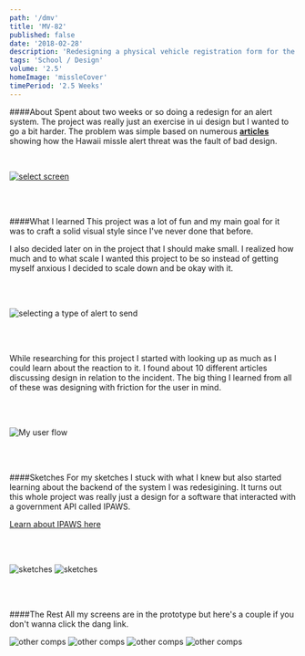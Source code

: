```yaml
---
path: '/dmv'
title: 'MV-82'
published: false
date: '2018-02-28'
description: 'Redesigning a physical vehicle registration form for the web'
tags: 'School / Design'
volume: '2.5'
homeImage: 'missleCover'
timePeriod: '2.5 Weeks'
---
```


####About
Spent about two weeks or so doing a redesign for an alert system. The project was really just an exercise in ui design but I wanted to go a bit harder. The problem was simple based on numerous [__articles__](https://qz.com/1179937/hawaii-missile-alert-blame-terrible-interface-design-for-the-hawaii-debacle/)  showing how the Hawaii missle alert threat was the fault of bad design.


<br/>

<a target="_blank" href="https://www.jacobdfrank.com/images/missle/selectScreen.png">

![select screen](https://www.jacobdfrank.com/images/missle/selectScreen.png)

</a>


<br/>
<br/>

####What I learned
This project was a lot of fun and my main goal for it was to craft a solid visual style since I've never done that before.

I also decided later on in the project that I should make small. I realized how much and to what scale I wanted this project to be so instead of getting myself anxious I decided to scale down and be okay with it.

<br/>
<br/>

![selecting a type of alert to send](https://www.jacobdfrank.com/images/missle/redSelect.png)

<br/>
<br/>

While researching for this project I started with looking up as much as I could learn about the reaction to it. I found about 10 different articles discussing design in relation to the incident. The big thing I learned from all of these was designing with friction for the user in mind.

<br/>
<br/>


![My user flow](https://www.jacobdfrank.com/images/missle/flow-p1v2.png)

<br/>
<br/>

####Sketches
For my sketches I stuck with what I knew but also started learning about the backend of the system I was redesigining. It turns out this whole project was really just a design for a software that interacted with a government API called IPAWS.

<a class="faux-link" href="https://www.fema.gov/media-library-data/1463674830481-16ed0020684ba8cd263ba88f54a48c95/TemplateEmergencyCommPlans_IPAWS-508_05192016.pdf">Learn about IPAWS here</a>

<br/>
<br/>

![sketches](https://www.jacobdfrank.com/images/missle/SketchesV1-5.JPG)
![sketches](https://www.jacobdfrank.com/images/missle/SketchesV1-1.JPG)

<br/>
<br/>

####The Rest
All my screens are in the prototype but here's a couple if you don't wanna click the dang link.

![other comps](https://www.jacobdfrank.com/images/missle/map.png)
![other comps](https://www.jacobdfrank.com/images/missle/false.png)
![other comps](https://www.jacobdfrank.com/images/missle/false2.png)
![other comps](https://www.jacobdfrank.com/images/missle/end.png)